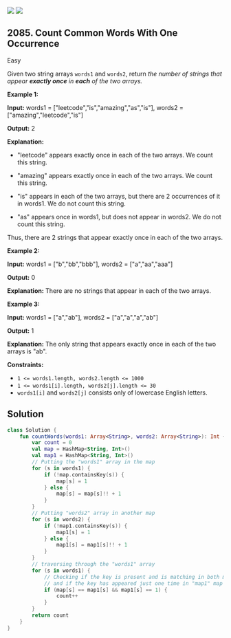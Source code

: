 [![](https://img.shields.io/github/stars/javadev/LeetCode-in-Kotlin?label=Stars&style=flat-square)](https://github.com/javadev/LeetCode-in-Kotlin)
[![](https://img.shields.io/github/forks/javadev/LeetCode-in-Kotlin?label=Fork%20me%20on%20GitHub%20&style=flat-square)](https://github.com/javadev/LeetCode-in-Kotlin/fork)

## 2085\. Count Common Words With One Occurrence

Easy

Given two string arrays `words1` and `words2`, return _the number of strings that appear **exactly once** in **each** of the two arrays._

**Example 1:**

**Input:** words1 = ["leetcode","is","amazing","as","is"], words2 = ["amazing","leetcode","is"]

**Output:** 2

**Explanation:**

- "leetcode" appears exactly once in each of the two arrays. We count this string.

- "amazing" appears exactly once in each of the two arrays. We count this string.

- "is" appears in each of the two arrays, but there are 2 occurrences of it in words1. We do not count this string.

- "as" appears once in words1, but does not appear in words2. We do not count this string.

Thus, there are 2 strings that appear exactly once in each of the two arrays. 

**Example 2:**

**Input:** words1 = ["b","bb","bbb"], words2 = ["a","aa","aaa"]

**Output:** 0

**Explanation:** There are no strings that appear in each of the two arrays. 

**Example 3:**

**Input:** words1 = ["a","ab"], words2 = ["a","a","a","ab"]

**Output:** 1

**Explanation:** The only string that appears exactly once in each of the two arrays is "ab". 

**Constraints:**

*   `1 <= words1.length, words2.length <= 1000`
*   `1 <= words1[i].length, words2[j].length <= 30`
*   `words1[i]` and `words2[j]` consists only of lowercase English letters.

## Solution

```kotlin
class Solution {
    fun countWords(words1: Array<String>, words2: Array<String>): Int {
        var count = 0
        val map = HashMap<String, Int>()
        val map1 = HashMap<String, Int>()
        // Putting the "words1" array in the map
        for (s in words1) {
            if (!map.containsKey(s)) {
                map[s] = 1
            } else {
                map[s] = map[s]!! + 1
            }
        }
        // Putting "words2" array in another map
        for (s in words2) {
            if (!map1.containsKey(s)) {
                map1[s] = 1
            } else {
                map1[s] = map1[s]!! + 1
            }
        }
        // traversing through the "words1" array
        for (s in words1) {
            // Checking if the key is present and is matching in both maps
            // and if the key has appeared just one time in "map1" map
            if (map[s] == map1[s] && map1[s] == 1) {
                count++
            }
        }
        return count
    }
}
```